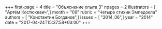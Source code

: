 +++
first-page = 4
title = "Объяснение опыта 3"
npages = 2
illustrators = [ "Артём Костюкевич",]
month = "06"
rubric = "Четыре стихии Эмпедокла"
authors = [ "Константин Богданов",]
issues = [ "2014_06",]
year = "2014"
date = "2017-04-24T15:37:58+03:00"
+++
